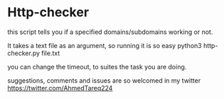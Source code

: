 # Http-checker
this script tells you if a specified domains/subdomains working or not. 

It takes a text file as an argument, so running it is so easy
python3 http-checker.py file.txt

you can change the timeout, to suites the task you are doing.

suggestions, comments and issues are so welcomed in my twitter
https://twitter.com/AhmedTareq224
